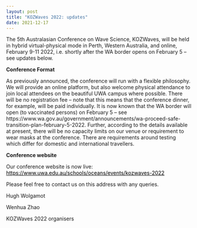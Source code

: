 ```yaml
---
layout: post
title: "KOZWaves 2022: updates"
date: 2021-12-17
---
```

 
<p> 
The 5th Australasian Conference on Wave Science, KOZWaves, will be held in hybrid virtual-physical mode in Perth, Western Australia, and online, February 9-11 2022, i.e. shortly after the WA border opens on February 5 – see updates below.
</p>
 
<p><b>Conference Format</b></p>
<p>
As previously announced, the conference will run with a flexible philosophy.  We will provide an online platform, but also welcome physical attendance to join local attendees on the beautiful UWA campus where possible.  There will be no registration fee – note that this means that the conference dinner, for example, will be paid individually.  It is now known that the WA border will open (to vaccinated persons) on February 5 – see https://www.wa.gov.au/government/announcements/wa-proceed-safe-transition-plan-february-5-2022.  Further, according to the details available at present, there will be no capacity limits on our venue or requirement to wear masks at the conference.  There are requirements around testing which differ for domestic and international travellers.
</p>

<p><b>Conference website</b></p>
<p>
Our conference website is now live: <a href="https://www.uwa.edu.au/schools/oceans/events/kozwaves-2022" style="color: black; text-decoration: underline;">https://www.uwa.edu.au/schools/oceans/events/kozwaves-2022</a>
</p>

<p>Please feel free to contact us on this address with any queries.
</p> 

<p>Hugh Wolgamot
</p>
<p>Wenhua Zhao
</p>

<p>KOZWaves 2022 organisers</p>
